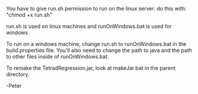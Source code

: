You have to give run.sh permission to run on the linux server.  do this with:
	"chmod +x run.sh"

run.sh is used on linux machines and runOnWindows.bat is used for windows

To run on a windows machine, change run.sh to runOnWindows.bat in the 
	build.properties file.  You'll also need to change the path to java
	and the path to other files inside of runOnWindows.bat.
	
To remake the TetradRegression.jar, look at makeJar.bat in the parent directory.

-Peter